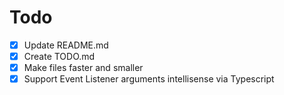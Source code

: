 # Todo

* [x] Update README.md
* [x] Create TODO.md
* [x] Make files faster and smaller
* [x] Support Event Listener arguments intellisense via Typescript

